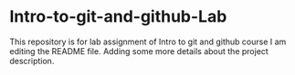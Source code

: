 # Intro-to-git-and-github-Lab
This repository is for lab assignment of Intro to git and github course
I am editing the README file. Adding some more details about the project description.

